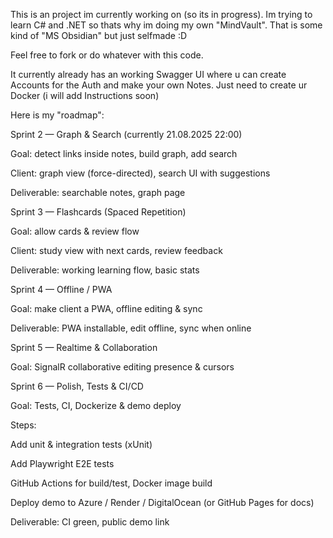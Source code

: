 This is an project im currently working on (so its in progress).
Im trying to learn C# and .NET so thats why im doing my own "MindVault". That is some kind of "MS Obsidian" but just selfmade :D

Feel free to fork or do whatever with this code.

It currently already has an working Swagger UI where u can create Accounts for the Auth and make your own Notes.
Just need to create ur Docker (i will add Instructions soon)

Here is my "roadmap":

Sprint 2 — Graph & Search (currently 21.08.2025 22:00)

Goal: detect links inside notes, build graph, add search

Client: graph view (force-directed), search UI with suggestions

Deliverable: searchable notes, graph page

Sprint 3 — Flashcards (Spaced Repetition)

Goal: allow cards & review flow

Client: study view with next cards, review feedback

Deliverable: working learning flow, basic stats

Sprint 4 — Offline / PWA

Goal: make client a PWA, offline editing & sync

Deliverable: PWA installable, edit offline, sync when online

Sprint 5 — Realtime & Collaboration

Goal: SignalR collaborative editing presence & cursors

Sprint 6 — Polish, Tests & CI/CD

Goal: Tests, CI, Dockerize & demo deploy

Steps:

Add unit & integration tests (xUnit)

Add Playwright E2E tests

GitHub Actions for build/test, Docker image build

Deploy demo to Azure / Render / DigitalOcean (or GitHub Pages for docs)

Deliverable: CI green, public demo link
